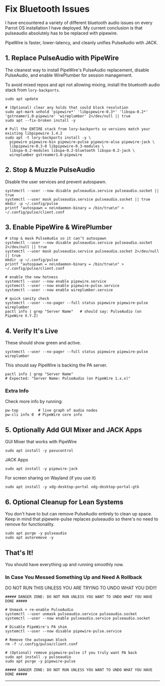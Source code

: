 # Fix Bluetooth Issues

I have encountered a variety of different bluetooth audio issues on every Parrot OS installation I have deployed. My current conclusion is that pulseaudio absolutely has to be replaced with pipewire.

PipeWire is faster, lower-latency, and cleanly unifies PulseAudio with JACK.

## 1. Replace PulseAudio with PipeWire

The cleanest way to install PipeWire's PulseAudio replacement, disable PulseAudio, and enable WirePlumber for session management.

To avoid mixed repos and apt not allowing mixing, install the bluetooth audio stack from `lory-backports`.

```
sudo apt update

# (Optional) clear any holds that could block resolution
sudo apt-mark unhold 'pipewire*' 'libpipewire-0.3*' 'libspa-0.2*' 'gstreamer1.0-pipewire' 'wireplumber' 2>/dev/null || true
sudo apt --fix-broken install -y

# Pull the ENTIRE stack from lory-backports so versions match your existing libpipewire 1.4.2
sudo apt -t lory-backports install -y \
  pipewire pipewire-bin pipewire-pulse pipewire-alsa pipewire-jack \
  libpipewire-0.3-0 libpipewire-0.3-modules \
  libspa-0.2-modules libspa-0.2-bluetooth libspa-0.2-jack \
  wireplumber gstreamer1.0-pipewire
```

## 2. Stop & Muzzle PulseAudio

Disable the user services and prevent autospawn.

```
systemctl --user --now disable pulseaudio.service pulseaudio.socket || true
systemctl --user mask pulseaudio.service pulseaudio.socket || true
mkdir -p ~/.config/pulse
printf "autospawn = no\ndaemon-binary = /bin/true\n" > ~/.config/pulse/client.conf
```

## 3. Enable PipeWire & WirePlumber

```
# stop & mask PulseAudio so it can’t autospawn
systemctl --user --now disable pulseaudio.service pulseaudio.socket 2>/dev/null || true
systemctl --user mask pulseaudio.service pulseaudio.socket 2>/dev/null || true
mkdir -p ~/.config/pulse
printf "autospawn = no\ndaemon-binary = /bin/true\n" > ~/.config/pulse/client.conf

# enable the new hotness
systemctl --user --now enable pipewire.service
systemctl --user --now enable pipewire-pulse.service
systemctl --user --now enable wireplumber.service

# quick sanity check
systemctl --user --no-pager --full status pipewire pipewire-pulse wireplumber
pactl info | grep "Server Name"   # should say: PulseAudio (on PipeWire X.Y.Z)
```

## 4. Verify It's Live

These should show green and active.

```
systemctl --user --no-pager --full status pipewire pipewire-pulse wireplumber
```

This should say PipeWire is backing the PA server.

```
pactl info | grep "Server Name"
# Expected: "Server Name: PulseAudio (on PipeWire 1.x.x)"
```

### Extra Info

Check more info by running:

```
pw-top         # live graph of audio nodes
pw-cli info 0  # PipeWire core info
```

## 5. Optionally Add GUI Mixer and JACK Apps

GUI Mixer that works with PipeWire

```
sudo apt install -y pavucontrol
```

JACK Apps

```
sudo apt install -y pipewire-jack
```

For screen sharing on Wayland (if you use it)
```
sudo apt install -y xdg-desktop-portal xdg-desktop-portal-gtk
```

## 6. Optional Cleanup for Lean Systems

You don't have to but can remove PulseAudio entirely to clean up space. Keep in mind that pipewire-pulse replaces pulseaudio so there's no need to remove for functionality.

```
sudo apt purge -y pulseaudio
sudo apt autoremove -y
```

## That's It!

You should have everything up and running smoothly now.

### In Case You Messed Something Up and Need A Rollback

DO NOT RUN THIS UNLESS YOU ARE TRYING TO UNDO WHAT YOU DID!!!

```
##### DANGER ZONE: DO NOT RUN UNLESS YOU WANT TO UNDO WHAT YOU HAVE DONE #####

# Unmask + re-enable PulseAudio
systemctl --user unmask pulseaudio.service pulseaudio.socket
systemctl --user --now enable pulseaudio.service pulseaudio.socket

# Disable PipeWire's PA shim
systemctl --user --now disable pipewire-pulse.service

# Remove the autospawn block
rm -f ~/.config/pulse/client.conf

# (Optional) remove pipewire-pulse if you truly want PA back
sudo apt install -y pulseaudio
sudo apt purge -y pipewire-pulse

##### DANGER ZONE: DO NOT RUN UNLESS YOU WANT TO UNDO WHAT YOU HAVE DONE #####
```

___
